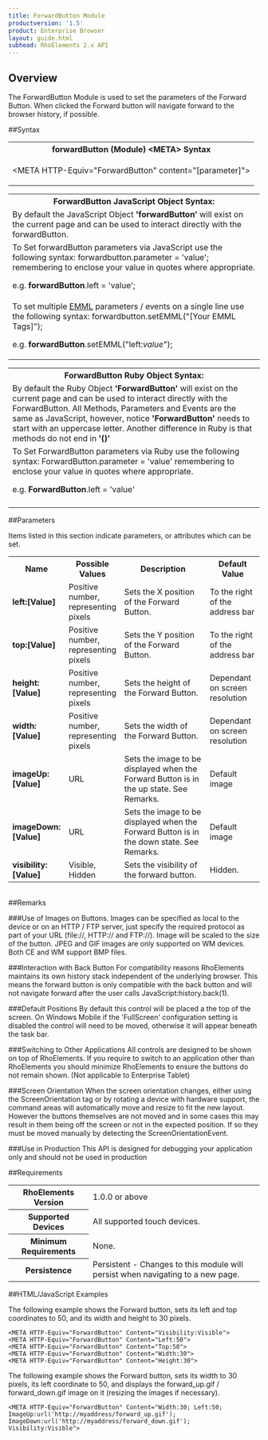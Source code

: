 ```yaml
---
title: ForwardButton Module
productversion: '1.5'
product: Enterprise Browser
layout: guide.html
subhead: RhoElements 2.x API
---
```


## Overview
The ForwardButton Module is used to set the parameters of the Forward Button. When clicked the Forward button will navigate forward to the browser history, if possible.

##Syntax

<table class="re-table"><tr><th class="tableHeading">forwardButton (Module) &lt;META&gt; Syntax
</th></tr><tr><td class="clsSyntaxCells clsOddRow"><p>&lt;META HTTP-Equiv="ForwardButton" content="[parameter]"&gt;</p></td></tr></table>
<table class="re-table"><tr><th class="tableHeading">ForwardButton JavaScript Object Syntax:</th></tr><tr><td class="clsSyntaxCells clsOddRow">
By default the JavaScript Object <b>'forwardButton'</b> will exist on the current page and can be used to interact directly with the forwardButton.
</td></tr><tr><td class="clsSyntaxCells clsEvenRow">
To Set forwardButton parameters via JavaScript use the following syntax: forwardbutton.parameter = 'value'; remembering to enclose your value in quotes where appropriate.  
<P />e.g. <b>forwardButton</b>.left = 'value';
</td></tr><tr><td class="clsSyntaxCells clsOddRow">							
To set multiple <a href="/rhoelements/EMMLOverview">EMML</a> parameters / events on a single line use the following syntax: forwardbutton.setEMML("[Your EMML Tags]");
<P />
e.g. <b>forwardButton</b>.setEMML("left:<i>value</i>");							
</td></tr></table>

<table class="re-table"><tr><th class="tableHeading">ForwardButton Ruby Object Syntax:</th></tr><tr><td class="clsSyntaxCells clsOddRow">
By default the Ruby Object <b>'ForwardButton'</b> will exist on the current page and can be used to interact directly with the ForwardButton. All Methods, Parameters and Events are the same as JavaScript, however, notice <b>'ForwardButton'</b> needs to start with an uppercase letter. Another difference in Ruby is that methods do not end in <b>'()'</b></td></tr><tr><td class="clsSyntaxCells clsEvenRow">
To Set ForwardButton parameters via Ruby use the following syntax: ForwardButton.parameter = 'value' remembering to enclose your value in quotes where appropriate.  
<P />e.g. <b>ForwardButton</b>.left = 'value'
</td></tr><tr><td class="clsSyntaxCells clsOddRow" /></tr></table>




##Parameters


Items listed in this section indicate parameters, or attributes which can be set.
<table class="re-table"><col width="20%" /><col width="20%" /><col width="38%" /><col width="22%" /><tr><th class="tableHeading">Name</th><th class="tableHeading">Possible Values</th><th class="tableHeading">Description</th><th class="tableHeading">Default Value</th></tr><tr><td class="clsSyntaxCells clsOddRow"><b>left:[Value]
</b></td><td class="clsSyntaxCells clsOddRow">Positive number, representing pixels</td><td class="clsSyntaxCells clsOddRow">Sets the X position of the Forward Button.</td><td class="clsSyntaxCells clsOddRow">To the right of the address bar</td></tr><tr><td class="clsSyntaxCells clsEvenRow"><b>top:[Value]
</b></td><td class="clsSyntaxCells clsEvenRow">Positive number, representing pixels</td><td class="clsSyntaxCells clsEvenRow">Sets the Y position of the Forward Button.</td><td class="clsSyntaxCells clsEvenRow">To the right of the address bar</td></tr><tr><td class="clsSyntaxCells clsOddRow"><b>height:[Value]
</b></td><td class="clsSyntaxCells clsOddRow">Positive number, representing pixels</td><td class="clsSyntaxCells clsOddRow">Sets the height of the Forward Button.</td><td class="clsSyntaxCells clsOddRow">Dependant on screen resolution</td></tr><tr><td class="clsSyntaxCells clsEvenRow"><b>width:[Value]
</b></td><td class="clsSyntaxCells clsEvenRow">Positive number, representing pixels</td><td class="clsSyntaxCells clsEvenRow">Sets the width of the Forward Button.</td><td class="clsSyntaxCells clsEvenRow">Dependant on screen resolution</td></tr><tr><td class="clsSyntaxCells clsOddRow"><b>imageUp:[Value]
</b></td><td class="clsSyntaxCells clsOddRow">URL</td><td class="clsSyntaxCells clsOddRow">Sets the image to be displayed when the Forward Button is in the up state.  See Remarks.</td><td class="clsSyntaxCells clsOddRow">Default image</td></tr><tr><td class="clsSyntaxCells clsEvenRow"><b>imageDown:[Value]
</b></td><td class="clsSyntaxCells clsEvenRow">URL</td><td class="clsSyntaxCells clsEvenRow">Sets the image to be displayed when the Forward Button is in the down state.  See Remarks.</td><td class="clsSyntaxCells clsEvenRow">Default image</td></tr><tr><td class="clsSyntaxCells clsOddRow"><b>visibility:[Value]
</b></td><td class="clsSyntaxCells clsOddRow">Visible, Hidden</td><td class="clsSyntaxCells clsOddRow">Sets the visibility of the forward button.</td><td class="clsSyntaxCells clsOddRow">Hidden.</td></tr></table>
<table class="re-table"><col width="78%" /><col width="8%" /><col width="1%" /><col width="5%" /><col width="1%" /><col width="5%" /><col width="2%" /></table>




##Remarks


###Use of Images on Buttons.
Images can be specified as local to the device or on an HTTP / FTP server, just specify the required protocol as part of your URL (file://\, HTTP:// and FTP://). Image will be scaled to the size of the button. JPEG and GIF images are only supported on WM devices. Both CE and WM support BMP files.


###Interaction with Back Button
For compatibility reasons RhoElements maintains its own history stack independent of the underlying browser. This means the forward button is only compatible with the back button and will not navigate forward after the user calls JavaScript:history.back(1).


###Default Positions
By default this control will be placed a the top of the screen. On Windows Mobile if the 'FullScreen' configuration setting is disabled the control will need to be moved, otherwise it will appear beneath the task bar.


###Switching to Other Applications
All controls are designed to be shown on top of RhoElements. If you require to switch to an application other than RhoElements you should minimize RhoElements to ensure the buttons do not remain shown. (Not applicable to Enterprise Tablet)


###Screen Orientation
When the screen orientation changes, either using the ScreenOrientation tag or by rotating a device with hardware support, the command areas will automatically move and resize to fit the new layout. However the buttons themselves are not moved and in some cases this may result in them being off the screen or not in the expected position. If so they must be moved manually by detecting the ScreenOrientationEvent.


###Use in Production
This API is designed for debugging your application only and should not be used in production




##Requirements

<table class="re-table"><tr><th class="tableHeading">RhoElements Version</th><td class="clsSyntaxCell clsEvenRow">1.0.0 or above
</td></tr><tr><th class="tableHeading">Supported Devices</th><td class="clsSyntaxCell clsOddRow">All supported touch devices.</td></tr><tr><th class="tableHeading">Minimum Requirements</th><td class="clsSyntaxCell clsOddRow">None.</td></tr><tr><th class="tableHeading">Persistence</th><td class="clsSyntaxCell clsEvenRow">Persistent - Changes to this module will persist when navigating to a new page.</td></tr></table>


##HTML/JavaScript Examples

The following example shows the Forward button, sets its left and top coordinates to 50, and its width and height to 30 pixels.

	<META HTTP-Equiv="ForwardButton" Content="Visibility:Visible">
	<META HTTP-Equiv="ForwardButton" Content="Left:50">
	<META HTTP-Equiv="ForwardButton" Content="Top:50">
	<META HTTP-Equiv="ForwardButton" Content="Width:30">
	<META HTTP-Equiv="ForwardButton" Content="Height:30">
	
The following example shows the Forward button, sets its width to 30 pixels, its left coordinate to 50, and displays the forward_up.gif / forward_down.gif image on it (resizing the images if necessary).

	<META HTTP-Equiv="ForwardButton" Content="Width:30; Left:50; ImageUp:url('http://myaddress/forward_up.gif'); ImageDown:url('http://myaddress/forward_down.gif'); Visibility:Visible"> 
	





